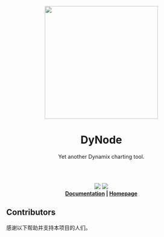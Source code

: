 <p align="center"><img src="https://user-images.githubusercontent.com/31349569/191138861-2cf74238-67f6-49b3-9b75-e8fe7e192827.png" style="display:block; margin:auto; width:300px"></p>

<h1 align="center">DyNode</h1>
<p align="center">Yet another Dynamix charting tool.</b></p>
<br>
<br>
<p align="center">
<a href="https://github.com/NagaseIori/DyNode/blob/main/LICENSE"><img src="https://img.shields.io/github/license/NagaseIori/DyNode?style=flat"></a> 
<a href="https://crowdin.com/project/dynode"><img src="https://badges.crowdin.net/dynode/localized.svg"></a>
<br>
  <strong>
  <a href="https://dyn.iorinn.moe/guide">Documentation</a> |
  <a href="https://dyn.iorinn.moe">Homepage</a>
  </strong>
</p>


## Contributors

感谢以下帮助并支持本项目的人们。

<!-- ALL-CONTRIBUTORS-LIST:START - Do not remove or modify this section -->
<!-- prettier-ignore-start -->
<!-- markdownlint-disable -->

<!-- markdownlint-restore -->
<!-- prettier-ignore-end -->

<!-- ALL-CONTRIBUTORS-LIST:END -->
